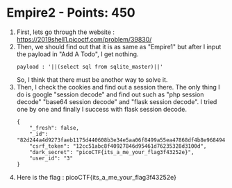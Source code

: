 # Empire2 - Points: 450

1. First, lets go through the website : https://2019shell1.picoctf.com/problem/39830/
2. Then, we should find out that it is as same as "Empire1" but after I input the payload in "Add A Todo", I get nothing.
    ```
    payload : '||(select sql from sqlite_master)||'
    ```
    So, I think that there must be anothor way to solve it.
3. Then, I check the cookies and find out a session there. The only thing I do is google "session decode" and find out such as "php session decode" "base64 session decode" and "flask session decode". I tried one by one and finally I success with flask session decode.
    ```
    {
        "_fresh": false,
        "_id": "82d244a4d9273faeb1175d440608b3e34e5aa06f8499a55ea47868df4b8e968494df7a63f5d3030cd021e7ec6313108c4c98dc8fbed5a2bfb55e37b17e8c0968",
        "csrf_token": "12cc51abc8f40927846d95461d76235328d3100d",
        "dark_secret": "picoCTF{its_a_me_your_flag3f43252e}",
        "user_id": "3"
    }
    ```
4. Here is the flag : picoCTF{its_a_me_your_flag3f43252e}
